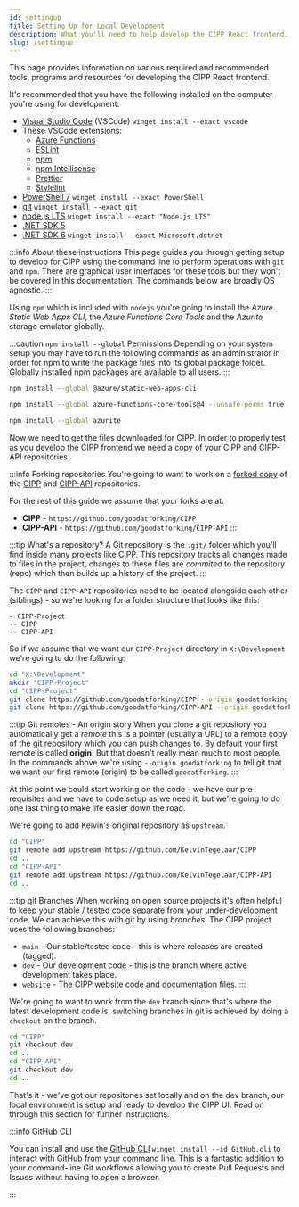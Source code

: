 ```yaml
---
id: settingup
title: Setting Up for Local Development
description: What you'll need to help develop the CIPP React frontend.
slug: /settingup
---
```


This page provides information on various required and recommended tools, programs and resources for developing the CIPP React frontend.

It's recommended that you have the following installed on the computer you're using for development:

* [Visual Studio Code](https://code.visualstudio.com) (VSCode) `winget install --exact vscode`
* These VSCode extensions:
  * [Azure Functions](https://marketplace.visualstudio.com/items?itemName=ms-azuretools.vscode-azurefunctions)
  * [ESLint](https://marketplace.visualstudio.com/items?itemName=dbaeumer.vscode-eslint)
  * [npm](https://marketplace.visualstudio.com/items?itemName=eg2.vscode-npm-script)
  * [npm Intellisense](https://marketplace.visualstudio.com/items?itemName=christian-kohler.npm-intellisense)
  * [Prettier](https://marketplace.visualstudio.com/items?itemName=esbenp.prettier-vscode)
  * [Stylelint](https://marketplace.visualstudio.com/items?itemName=stylelint.vscode-stylelint)
* [PowerShell 7](https://docs.microsoft.com/en-us/powershell/scripting/install/installing-powershell?view=powershell-7.2) `winget install --exact PowerShell`
* [git](https://git-scm.com/download/win) `winget install --exact git`
* [node.js LTS](https://nodejs.org/en/download/) `winget install --exact "Node.js LTS"`
* [.NET SDK 5](https://dotnet.microsoft.com/en-us/download/dotnet/5.0)
* [.NET SDK 6](https://dotnet.microsoft.com/en-us/download/dotnet/6.0) `winget install --exact Microsoft.dotnet`

:::info About these instructions
This page guides you through getting setup to develop for CIPP using the command line to perform operations with `git` and `npm`. There are graphical user interfaces for these tools but they won't be covered in this documentation. The commands below are broadly OS agnostic.
:::

Using `npm` which is included with `nodejs` you're going to install the *Azure Static Web Apps CLI*, the *Azure Functions Core Tools* and the *Azurite* storage emulator globally.

:::caution `npm install --global` Permissions
Depending on your system setup you may have to run the following commands as an administrator in order for npm to write the package files into its global package folder. Globally installed npm packages are available to all users.
:::

```bash title="Installing the Azure Static Web Apps CLI"
npm install --global @azure/static-web-apps-cli
```

```bash title="Installing the Azure Functions Core Tools"
npm install --global azure-functions-core-tools@4 --unsafe-perms true
```

```bash title="Installing the Azurite storage emulator"
npm install --global azurite
```

Now we need to get the files downloaded for CIPP. In order to properly test as you develop the CIPP frontend we need a copy of your CIPP and CIPP-API repositories.

:::info Forking repositories
You're going to want to work on a [forked copy](https://docs.github.com/en/get-started/quickstart/fork-a-repo) of the [CIPP](https://github.com/KelvinTegelaar/CIPP) and [CIPP-API](https://github.com/KelvinTegelaar/CIPP-API) repositories.

For the rest of this guide we assume that your forks are at:

* **CIPP** - `https://github.com/goodatforking/CIPP`
* **CIPP-API** - `https://github.com/goodatforking/CIPP-API`
:::

:::tip What's a repository?
A Git repository is the `.git/` folder which you'll find inside many projects like CIPP. This repository tracks all changes made to files in the project, changes to these files are *commited* to the repository (repo) which then builds up a history of the project.
:::

The `CIPP` and `CIPP-API` repositories need to be located alongside each other (siblings) - so we're looking for a folder structure that looks like this:

```plain
- CIPP-Project
-- CIPP
-- CIPP-API
```

So if we assume that we want our `CIPP-Project` directory in `X:\Development` we're going to do the following:

```bash
cd "X:\Development"
mkdir "CIPP-Project"
cd "CIPP-Project"
git clone https://github.com/goodatforking/CIPP --origin goodatforking
git clone https://github.com/goodatforking/CIPP-API --origin goodatforking
```

:::tip Git remotes - An origin story
When you clone a git repository you automatically get a *remote* this is a pointer (usually a URL) to a remote copy of the git repository which you can push changes to. By default your first remote is called **origin**. But that doesn't really mean much to most people. In the commands above we're using `--origin goodatforking` to tell git that we want our first remote (origin) to be called `goodatforking`.
:::

At this point we could start working on the code - we have our pre-requisites and we have to code setup as we need it, but we're going to do one last thing to make life easier down the road.

We're going to add Kelvin's original repository as `upstream`.

```bash
cd "CIPP"
git remote add upstream https://github.com/KelvinTegelaar/CIPP
cd ..
cd "CIPP-API"
git remote add upstream https://github.com/KelvinTegelaar/CIPP-API
cd ..
```

:::tip git Branches
When working on open source projects it's often helpful to keep your stable / tested code separate from your under-development code. We can achieve this with git by using *branches*. The CIPP project uses the following branches:

* `main` - Our stable/tested code - this is where releases are created (tagged).
* `dev` - Our development code - this is the branch where active development takes place.
* `website` - The CIPP website code and documentation files.
:::

We're going to want to work from the `dev` branch since that's where the latest development code is, switching branches in git is achieved by doing a `checkout` on the branch.

```bash
cd "CIPP"
git checkout dev
cd ..
cd "CIPP-API"
git checkout dev
cd ..
```

That's it - we've got our repositories set locally and on the dev branch, our local environment is setup and ready to develop the CIPP UI. Read on through this section for further instructions.

:::info GitHub CLI

You can install and use the [GitHub CLI](https://cli.github.com/) `winget install --id GitHub.cli` to interact with GitHub from your command line. This is a fantastic addition to your command-line Git workflows allowing you to create Pull Requests and Issues without having to open a browser.

:::

